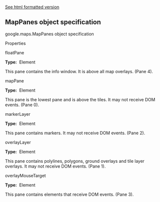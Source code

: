 [See html formatted version](https://huasofoundries.github.io/google-maps-documentation/MapPanes.html)


MapPanes object specification
-----------------------------

google.maps.MapPanes object specification

Properties

floatPane

**Type:**  Element

This pane contains the info window. It is above all map overlays. (Pane 4).

mapPane

**Type:**  Element

This pane is the lowest pane and is above the tiles. It may not receive DOM events. (Pane 0).

markerLayer

**Type:**  Element

This pane contains markers. It may not receive DOM events. (Pane 2).

overlayLayer

**Type:**  Element

This pane contains polylines, polygons, ground overlays and tile layer overlays. It may not receive DOM events. (Pane 1).

overlayMouseTarget

**Type:**  Element

This pane contains elements that receive DOM events. (Pane 3).